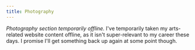 ```yaml
---
title: Photography
---
```


*Photography section temporarily offline.* I've temporarily taken my arts-related website content offline, as it isn't super-relevant to my career these days. I promise I'll get something back up again at some point though.
